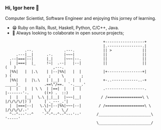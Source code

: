 ### Hi, Igor here 👋

Computer Scientist, Software Engineer and enjoying this jorney of learning.

- :grin: Ruby on Rails, Rust, Haskell, Python, C/C++, Java.
- :dancers: Always looking to colaborate in open source projects;

```
                                             +------------------+
                                             |.----------------.|
         .--.              .---.             || >              ||
     .---|__|      .-.     |~~~|             ||                ||    
  .--|===|--|      |_|     |~~~|--.          ||                ||    
  |  |===|  |_     !~|  .--|   |--|          ||                ||            (   )                 ,---.      
  |%%|   |  |.\    | |--|%%|   |  |          |+----------------+|             ) (                 ;     \        ;
  |%%|   |  |\.\   | |__|  |   |  |          +-..------------..-+           _____)_           .==\"/==.  `-.___.'
  |  |   |  | \ \  | |==|  |   |  |          .------------------.          |-------'-.       ((+) .  ::)
  |  |   |__|  \.\ |_|__|  |~~~|__|         / /================\ \         |/\/\/\/|) )      |`._---_.'|
  |  |===|--|   \.\|~|--|%%|~~~|--|        / /==================\ \        |/\/\/\/.-'       \_/     \_/
  ^--^---'--^    `-^-^--^--^---'--'       /________________________\        '-----'        
                                          \________________________/

```
